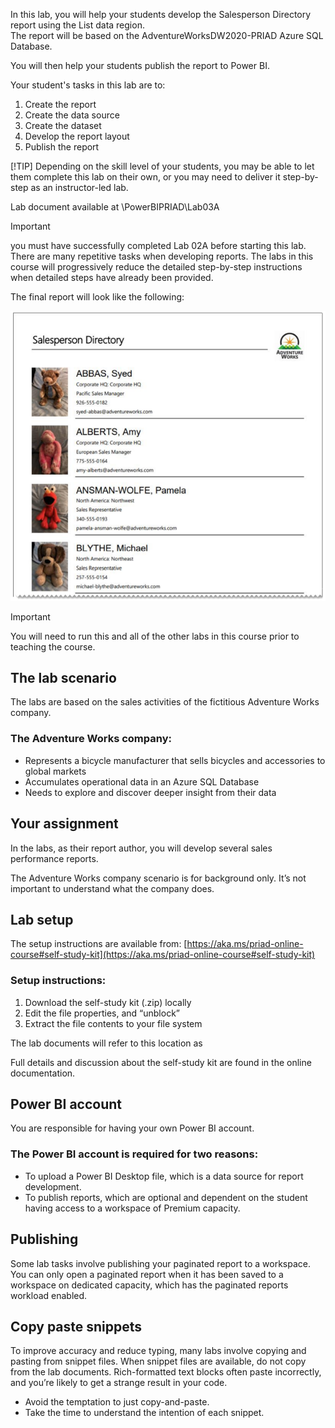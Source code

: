 In this lab, you will help your students develop the Salesperson Directory report using the List data region.   
The report will be based on the AdventureWorksDW2020-PRIAD Azure SQL Database. 

You will then help your students publish the report to Power BI.


Your student's tasks in this lab are to:
1. Create the report
1. Create the data source
1. Create the dataset
1. Develop the report layout
1. Publish the report

[!TIP] Depending on the skill level of your students, you may be able to let them complete this lab on their own, or you may need to deliver it step-by-step as an instructor-led lab.

Lab document available at <CourseFolder>\PowerBIPRIAD\Lab03A

> [!IMPORTANT]
> you must have successfully completed Lab 02A before starting this lab.
> There are many repetitive tasks when developing reports. The labs in this course will progressively reduce the detailed step-by-step instructions when detailed steps have already been provided.


The final report will look like the following:

![Demo report](../media/salesperson-directory.png)

> [!IMPORTANT]
> You will need to run this and all of the other labs in this course prior to teaching the course.

## The lab scenario
The labs are based on the sales activities of the fictitious Adventure Works company.

### The Adventure Works company:
- Represents a bicycle manufacturer that sells bicycles and accessories to global markets
- Accumulates operational data in an Azure SQL Database
- Needs to explore and discover deeper insight from their data

## Your assignment
In the labs, as their report author, you will develop several sales performance reports.

The Adventure Works company scenario is for background only. It’s not important to understand what the company does. 

## Lab setup
The setup instructions are available from: [https://aka.ms/priad-online-course#self-study-kit](https://aka.ms/priad-online-course#self-study-kit)

### Setup instructions:
1. Download the self-study kit (.zip) locally
1. Edit the file properties, and “unblock”
1. Extract the file contents to your file system 


The lab documents will refer to this location as <CourseFolder>

Full details and discussion about the self-study kit are found in the online documentation.

## Power BI account
You are responsible for having your own Power BI account.

### The Power BI account is required for two reasons: 
- To upload a Power BI Desktop file, which is a data source for report development. 
- To publish reports, which are optional and dependent on the student having access to a workspace of Premium capacity.

## Publishing
Some lab tasks involve publishing your paginated report to a workspace.
You can only open a paginated report when it has been saved to a workspace on dedicated capacity, which has the paginated reports workload enabled.


## Copy paste snippets
To improve accuracy and reduce typing, many labs involve copying and pasting from snippet files. 
When snippet files are available, do not copy from the lab documents. Rich-formatted text blocks often paste incorrectly, and you’re likely to get a strange result in your code.

- Avoid the temptation to just copy-and-paste.
- Take the time to understand the intention of each snippet.
